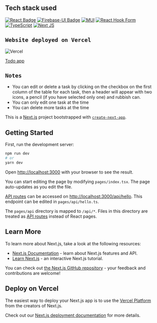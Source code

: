 ## Tech stack used

[![React Badge](https://img.shields.io/badge/-React-61DBFB?style=for-the-badge&labelColor=black&logo=react&logoColor=61DBFB)](#)
[![Firebase-UI Badge](https://img.shields.io/badge/-firebase-23039BE5?style=for-the-badge&labelColor=black&logo=firebase&logoColor=)](#)
[![MUI](https://img.shields.io/badge/MUI-%230081CB.svg?style=for-the-badge&logo=mui&logoColor=white)](#)
[![React Hook Form](https://img.shields.io/badge/React%20Hook%20Form-%23EC5990.svg?style=for-the-badge&logo=reacthookform&logoColor=white)](#)
[![TypeScript](https://img.shields.io/badge/typescript-%23007ACC.svg?style=for-the-badge&logo=typescript&logoColor=white)](#)
[![Next JS](https://img.shields.io/badge/Next-black?style=for-the-badge&logo=next.js&logoColor=white)](#)

## `Website deployed on Vercel`
![Vercel](https://img.shields.io/badge/vercel-%23000000.svg?style=for-the-badge&logo=vercel&logoColor=white)

[Todo app](https://vercel.com/dibellopol/todo-app)


## `Notes`

- You can edit or delete a task by clicking on the checkbox on the first column of the table for each task, then a header will appear with two icons, a pencil (if you have selected only one) and rubbish can. 
- You can only edit one task at the time
- You can delete more tasks at the time

This is a [Next.js](https://nextjs.org/) project bootstrapped with [`create-next-app`](https://github.com/vercel/next.js/tree/canary/packages/create-next-app).

## Getting Started

First, run the development server:

```bash
npm run dev
# or
yarn dev
```

Open [http://localhost:3000](http://localhost:3000) with your browser to see the result.

You can start editing the page by modifying `pages/index.tsx`. The page auto-updates as you edit the file.

[API routes](https://nextjs.org/docs/api-routes/introduction) can be accessed on [http://localhost:3000/api/hello](http://localhost:3000/api/hello). This endpoint can be edited in `pages/api/hello.ts`.

The `pages/api` directory is mapped to `/api/*`. Files in this directory are treated as [API routes](https://nextjs.org/docs/api-routes/introduction) instead of React pages.

## Learn More

To learn more about Next.js, take a look at the following resources:

- [Next.js Documentation](https://nextjs.org/docs) - learn about Next.js features and API.
- [Learn Next.js](https://nextjs.org/learn) - an interactive Next.js tutorial.

You can check out [the Next.js GitHub repository](https://github.com/vercel/next.js/) - your feedback and contributions are welcome!

## Deploy on Vercel

The easiest way to deploy your Next.js app is to use the [Vercel Platform](https://vercel.com/new?utm_medium=default-template&filter=next.js&utm_source=create-next-app&utm_campaign=create-next-app-readme) from the creators of Next.js.

Check out our [Next.js deployment documentation](https://nextjs.org/docs/deployment) for more details.
